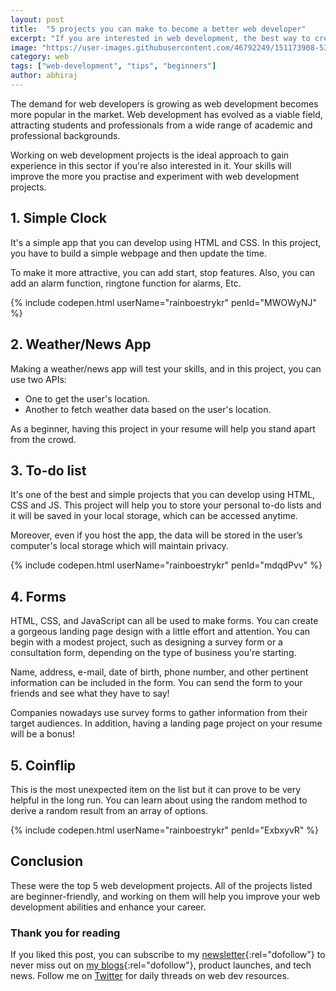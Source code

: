 ```yaml
---
layout: post
title:  "5 projects you can make to become a better web developer"
excerpt: "If you are interested in web development, the best way to create experience in this field is to work on web development projects."
image: "https://user-images.githubusercontent.com/46792249/151173908-5358883e-7e44-41d3-bc5c-c7cea7086795.png"
category: web
tags: ["web-development", "tips", "beginners"]
author: abhiraj
---
```


The demand for web developers is growing as web development becomes more popular in the market. Web development has evolved as a viable field, attracting students and professionals from a wide range of academic and professional backgrounds.

Working on web development projects is the ideal approach to gain experience in this sector if you're also interested in it. Your skills will improve the more you practise and experiment with web development projects.

## 1. Simple Clock

It's a simple app that you can develop using HTML and CSS. In this project, you have to build a simple webpage and then update the time.

To make it more attractive, you can add start, stop features. Also, you can add an alarm function, ringtone function for alarms, Etc.

{% include codepen.html userName="rainboestrykr" penId="MWOWyNJ" %}

## 2. Weather/News App

Making a weather/news app will test your skills, and in this project, you can use two APIs:

- One to get the user's location.
- Another to fetch weather data based on the user's location.

As a beginner, having this project in your resume will help you stand apart from the crowd.

## 3. To-do list

It's one of the best and simple projects that you can develop using HTML, CSS and JS. This project will help you to store your personal to-do lists and it will be saved in your local storage, which can be accessed anytime.

Moreover, even if you  host the app, the data will be stored in the user’s computer's local storage which will maintain privacy.

{% include codepen.html userName="rainboestrykr" penId="mdqdPvv" %}

## 4. Forms

HTML, CSS, and JavaScript can all be used to make forms. You can create a gorgeous landing page design with a little effort and attention. You can begin with a modest project, such as designing a survey form or a consultation form, depending on the type of business you're starting.

Name, address, e-mail, date of birth, phone number, and other pertinent information can be included in the form. You can send the form to your friends and see what they have to say!

Companies nowadays use survey forms to gather information from their target audiences. In addition, having a landing page project on your resume will be a bonus!

## 5. Coinflip

This is the most unexpected item on the list but it can prove to be very helpful in the long run. You can learn about using the random method to derive a random result from an array of options.

{% include codepen.html userName="rainboestrykr" penId="ExbxyvR" %}

## Conclusion

These were the top 5 web development projects. All of the projects listed are beginner-friendly, and working on them will help you improve your web development abilities and enhance your career.

### Thank you for reading

If you liked this post, you can subscribe to my [newsletter](https://abhirajbhowmick.substack.com/){:rel="dofollow"}
to never miss out on [my blogs](https://abhiraj.co){:rel="dofollow"}, product launches, and tech news. Follow me on [Twitter](https://twitter.com/rainboestrykr) for daily threads on web dev resources.
